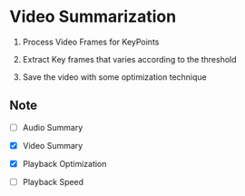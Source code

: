 # Video Summarization

1. Process Video Frames for KeyPoints

2. Extract Key frames that varies according to the threshold

3. Save the video with some optimization technique

## Note

- [ ] Audio Summary

- [x] Video Summary

- [x] Playback Optimization

- [ ] Playback Speed
